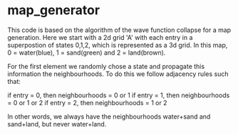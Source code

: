 # map_generator
This code is based on the algorithm of the wave function collapse for a map generation. Here we start with a 2d grid 'A' with each entry in a superpostion of states 0,1,2, which is represented as a 3d grid. In this map, 0 = water(blue), 1 = sand(green) and 2 = land(brown).

For the first element we randomly chose a state and propagate this information the neighbourhoods. To do this we follow adjacency rules such that:

if entry = 0, then neighbourhoods = 0 or 1
if entry = 1, then neighbourhoods = 0 or 1 or 2
if entry = 2, then neighbourhoods = 1 or 2

In other words, we always have the neighbourhoods water+sand and sand+land, but never water+land.

